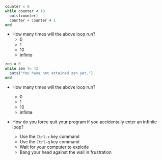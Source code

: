 ```ruby
counter = 0
while counter < 10
  puts(counter)
  counter = counter + 1
end
```

* How many times will the above loop run?
  * 0
  * 1
  * 10
  * infinte

```ruby
zen = 0
while zen != 42
  puts("You have not attained zen yet.")
end
```

* How many times will the above loop run?
  * 0
  * 1
  * 10
  * infinte

* How do you force quit your program if you accidentally enter an infinite loop?
  * Use the `Ctrl-c` key command
  * Use the `Ctrl-q` key command
  * Wait for your computer to explode
  * Bang your head against the wall in frustration
